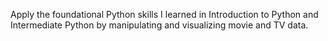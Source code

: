 Apply the foundational Python skills I learned in Introduction to Python and Intermediate Python by manipulating and visualizing movie and TV data.